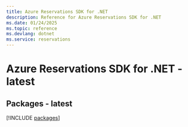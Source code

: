 ```yaml
---
title: Azure Reservations SDK for .NET
description: Reference for Azure Reservations SDK for .NET
ms.date: 01/24/2025
ms.topic: reference
ms.devlang: dotnet
ms.service: reservations
---
```

# Azure Reservations SDK for .NET - latest
## Packages - latest
[!INCLUDE [packages](reservations-index.md)]